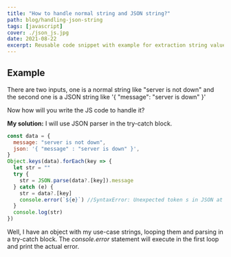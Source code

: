 ```yaml
---
title: "How to handle normal string and JSON string?"
path: blog/handling-json-string
tags: [javascript]
cover: ./json_js.jpg
date: 2021-08-22
excerpt: Reusable code snippet with example for extraction string value from JSON object. Here value can be normal string or JSON string.
---
```


## Example

There are two inputs, one is a normal string like "server is not down" and the second one is a JSON string like '{ "message": "server is down" }'

Now how will you write the JS code to handle it?

**My solution:** I will use JSON parser in the try-catch block.

```jsx
const data = {
  message: "server is not down",
  json: '{ "message" : "server is down" }',
}
Object.keys(data).forEach(key => {
  let str = ""
  try {
    str = JSON.parse(data?.[key]).message
  } catch (e) {
    str = data?.[key]
    console.error(`${e}`) //SyntaxError: Unexpected token s in JSON at position 0
  }
  console.log(str)
})
```

Well, I have an object with my use-case strings, looping them and parsing in a try-catch block. The _console.error_ statement will execute in the first loop and print the actual error.
